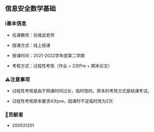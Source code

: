 ## 信息安全数学基础

### ℹ基本信息

+ 任课教师：任维武老师

+ 授课方式：线上授课

+ 授课时间：2021-2022学年度第二学期

+ 考核方式：过程性考核（作业 + 2次Pre + 期末论文）

###  ⚠注意事项

+ 过程性考核是由于网课时间过长，临时改的。原本的考核方式是结课考试。

+ 过程性考核原本要求4次pre，因课时不足临时改为2次

### 👤贡献者

+ 200531201